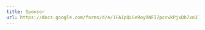 ```yaml
---
title: Sponsor
url: https://docs.google.com/forms/d/e/1FAIpQLSeRoyRNFIZpccwkPjxDb7xn3l_ditreQb4R5N2IEHCkIKEo1w/viewform
---
```


